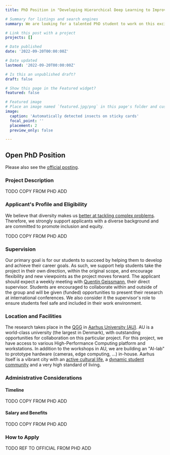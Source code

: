 ```yaml
---
title: PhD Position in "Developing Hierarchical Deep Learning to Improve Automatic Classification of Pests and Biodiversity Monitoring in Agroecosystems"

# Summary for listings and search engines
summary: We are looking for a talented PhD student to work on this exciting project at Aarhus University.

# Link this post with a project
projects: []

# Date published
date: '2022-09-20T00:00:00Z'

# Date updated
lastmod: '2022-09-20T00:00:00Z'

# Is this an unpublished draft?
draft: false

# Show this page in the Featured widget?
featured: false

# Featured image
# Place an image named `featured.jpg/png` in this page's folder and customize its options here.
image:
  caption: 'Automatically detected insects on sticky cards'
  focal_point: ''
  placement: 2
  preview_only: false

---
```


## Open PhD Position

Please also see the [official posting](TODO).

### Project Description
TODO COPY FROM PHD ADD

### Applicant's Profile and Eligibility


We believe that diversity makes us [better at tackling complex problems](https://www.pnas.org/doi/abs/10.1073/pnas.1700616114).
Therefore, we strongly support applicants with a diverse background and are committed to promote inclusion and equity.


TODO COPY FROM PHD ADD

### Supervision

Our primary goal is for our students to succeed by helping them to develop and achieve their career goals. As such, we support help students take the project in their own direction, within the original scope, and encourage flexibility and new viewpoints as the project moves forward. The applicant should expect a weekly meeting with [Quentin Geissmann](auto-qgeissmann), their direct supervisor. Students are encouraged to collaborate within and outside of the group and will be given (funded) opportunities to present their research at international conferences. We also consider it the supervisor's role to ensure students feel safe and included in their work environment.



### Location and Facilities

The research takes place in the [QGG](https://qgg.au.dk/en/) in [Aarhus University (AU)](https://international.au.dk/).
AU is a world-class university (the largest in Denmark), with outstanding opportunities for collaboration on this particular project.
For this project, we have access to various High-Performance Computing platform and workstations.
In addition to the workshops in AU, we are building an "AI-lab" to prototype hardware (cameras, edge computing, ...) in-house.
Aarhus itself is a vibrant city with an [active cultural life](https://www.theguardian.com/travel/2016/apr/05/aarhus-denmark-city-of-culture-2017), a [dynamic student community](https://www.visitaarhus.com/groups/study-aarhus) and a very high standard of living.

### Administrative Considerations

#### Timeline

TODO COPY FROM PHD ADD

#### Salary and Benefits

TODO COPY FROM PHD ADD

### How to Apply

TODO REF TO OFFICIAL FROM PHD ADD
